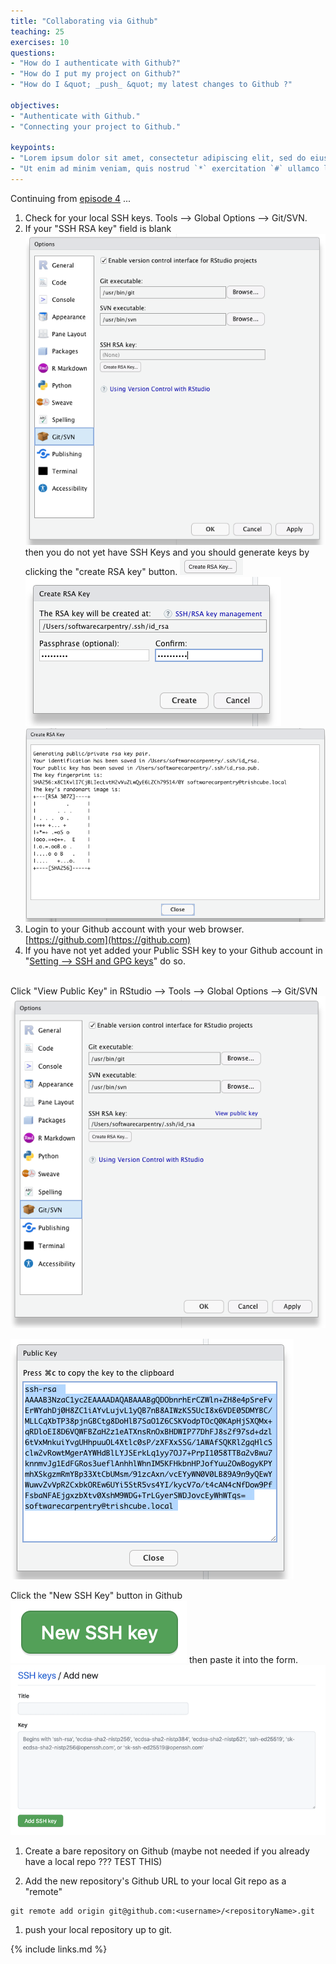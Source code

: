 ```yaml
---
title: "Collaborating via Github"
teaching: 25
exercises: 10
questions:
- "How do I authenticate with Github?"
- "How do I put my project on Github?"
- "How do I &quot; _push_ &quot; my latest changes to Github ?"

objectives:
- "Authenticate with Github."
- "Connecting your project to Github."

keypoints:
- "Lorem ipsum dolor sit amet, consectetur adipiscing elit, sed do eiusmod tempor `incididunt` ut labore (i.e. et dolore magna aliqua)."
- "Ut enim ad minim veniam, quis nostrud `*` exercitation `#` ullamco laboris nisi ut aliquip ex ea commodo consequat."
---
```


Continuing from [episode 4](../04-good-project/) ...

1. Check for your local SSH keys.  Tools --> Global Options --> Git/SVN.  
1. If your "SSH RSA key" field is blank ![](../fig/10-rstudio-global-options-git-no-ssh-keys.png) then you do not yet have SSH Keys and you should generate keys by clicking the "create RSA key" button.  ![](../fig/10-rstudio-create-rsa-key-button.png)
![](../fig/10-rstudio-create-rsa-key-set-passphrase.png) 
![](../fig/10-rstudio-create-rsa-key-result.png)
1. Login to your Github account with your web browser. [https://github.com](https://github.com)
1. If you have not yet added your Public SSH key to your Github account in "[Setting --> SSH and GPG keys](https://github.com/settings/keys)" do so.  <br><br>

Click "View Public Key" in RStudio --> Tools --> Global Options --> Git/SVN
![](../fig/10-rstudio-global-options-git-with-ssh-keys.png)

![](../fig/10-rstudio-public-key-display.png)

Click the "New SSH Key" button in Github 
![](../fig/10-github-add-new-ssh-key-button.png)
then paste it into the form.
![](../fig/10-github-add-new-ssh-key.png)


1. Create a bare repository on Github (maybe not needed if you already have a local repo ??? TEST THIS)

1. Add the new repository's Github URL to your local Git repo as a "remote" 

```
git remote add origin git@github.com:<username>/<repositoryName>.git
```

1. push your local repository up to git.


{% include links.md %}
